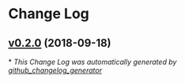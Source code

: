 # Change Log

## [v0.2.0](https://github.com/tim2CF/ex_craft/tree/v0.2.0) (2018-09-18)


\* *This Change Log was automatically generated by [github_changelog_generator](https://github.com/skywinder/Github-Changelog-Generator)*